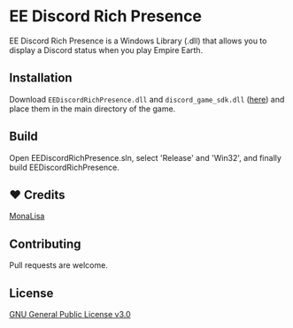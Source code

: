 # EE Discord Rich Presence

EE Discord Rich Presence is a Windows Library (.dll) that allows you to display a Discord status when you play Empire Earth.

## Installation

Download `EEDiscordRichPresence.dll` and `discord_game_sdk.dll` ([here](https://github.com/EE-modders/EE-Discord-Rich-Presence/releases/latest)) and place them in the main directory of the game.

## Build

Open EEDiscordRichPresence.sln, select 'Release' and 'Win32', and finally build EEDiscordRichPresence.

## ❤️ Credits
[MonaLisa](https://github.com/HerMajestyDrMona)

## Contributing
Pull requests are welcome.

## License
[GNU General Public License v3.0](https://github.com/EnergyCube/CS_DllMain/blob/main/LICENSE)